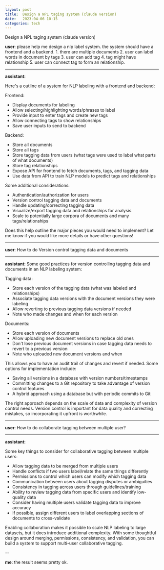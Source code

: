 ```yaml
---
layout: post
title:  Design a NPL taging system (claude version) 
date:   2023-04-06 10:15 
categories: tech 
---
```



Design a NPL taging system (claude version)

**user**: please help me design a nlp label system. the system should have a frontend and a backend.  1. there are multiple documents 2. user can label words in document by tags 3. user can add tag 4. tag might have relationship 5. user can connect tag to form an relationship.

----

**assistant**:

Here's a outline of a system for NLP labeling with a frontend and backend:

Frontend:

- Display documents for labeling
- Allow selecting/highlighting words/phrases to label
- Provide input to enter tags and create new tags
- Allow connecting tags to show relationships
- Save user inputs to send to backend

Backend:

- Store all documents
- Store all tags
- Store tagging data from users (what tags were used to label what parts of what documents)
- Store tag relationships
- Expose API for frontend to fetch documents, tags, and tagging data
- Use data from API to train NLP models to predict tags and relationships

Some additional considerations:

- Authentication/authorization for users
- Version control tagging data and documents
- Handle updating/correcting tagging data
- Visualize/export tagging data and relationships for analysis
- Scale to potentially large corpora of documents and many tags/relationships

Does this help outline the major pieces you would need to implement? Let me know if you would like more details or have other questions!

----

**user**: How to do Version control tagging data and documents

----

**assistant**:
 Some good practices for version controlling tagging data and documents in an NLP labeling system:

Tagging data:

- Store each version of the tagging data (what was labeled and relationships)
- Associate tagging data versions with the document versions they were labeling
- Allow reverting to previous tagging data versions if needed
- Note who made changes and when for each version

Documents:

- Store each version of documents
- Allow uploading new document versions to replace old ones
- Don't lose previous document versions in case tagging data needs to revert to a previous version
- Note who uploaded new document versions and when

This allows you to have an audit trail of changes and revert if needed. Some options for implementation include:

- Saving all versions in a database with version numbers/timestamps
- Committing changes to a Git repository to take advantage of version control features
- A hybrid approach using a database but with periodic commits to Git

The right approach depends on the scale of data and complexity of version control needs. Version control is important for data quality and correcting mistakes, so incorporating it upfront is worthwhile.

----

**user**: How to do collaborate tagging between multiple user?

----
**assistant**:

 Some key things to consider for collaborative tagging between multiple users:

- Allow tagging data to be merged from multiple users
- Handle conflicts if two users label/relate the same things differently
- Permissions to control which users can modify which tagging data
- Communication between users about tagging disputes or ambiguities
- Consistency in tagging across users through guidelines/training
- Ability to review tagging data from specific users and identify low-quality data
- Consider having multiple users validate tagging data to improve accuracy
- If possible, assign different users to label overlapping sections of documents to cross-validate

Enabling collaboration makes it possible to scale NLP labeling to large datasets, but it does introduce additional complexity. With some thoughtful design around merging, permissions, consistency, and validation, you can build a system to support multi-user collaborative tagging.

--

**me**: the result seems pretty ok.

